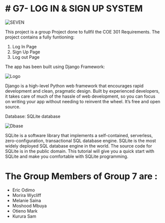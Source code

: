 # # G7- LOG IN & SIGN UP SYSTEM

![SEVEN](https://encrypted-tbn0.gstatic.com/images?q=tbn:ANd9GcRPGQvyXgWnq2b5a_10HNDJJG2wq-uqz1eMHw&s)

This project is a group Project done to fullfil the COE 301 Requirements.
The project contains a fully funtioning:
 1. Log In Page
 2. Sign Up Page 
 3. Log out Page 

The app has been built using Django Framework: 

![Logo](https://w7.pngwing.com/pngs/119/322/png-transparent-django-logo-django-project-web-framework-web-development-thumbnail.png)

Django is a high-level Python web framework that encourages rapid development and clean, pragmatic design. Built by experienced developers, it takes care of much of the hassle of web development, so you can focus on writing your app without needing to reinvent the wheel. It’s free and open source. 

Database:
 SQLite database
 
 ![Dbase](https://encrypted-tbn0.gstatic.com/images?q=tbn:ANd9GcSrOZ6aUWd1C0EIXYz-9fiuX_PsED8aXPliIw&s)

SQLite is a software library that implements a self-contained, serverless, zero-configuration, transactional SQL database engine. SQLite is the most widely deployed SQL database engine in the world. The source code for SQLite is in the public domain. This tutorial will give you a quick start with SQLite and make you comfortable with SQLite programming.
 
# The Group Members of Group 7 are :
* Eric Odimo
* Morira Wycliff
* Melanie Saina
* Moshood Mbuya
* Otieno Mark	
* Kurura Sam

